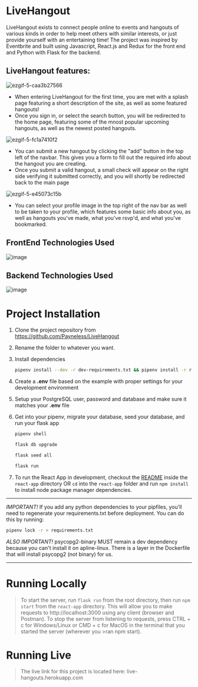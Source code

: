 # LiveHangout

LiveHangout exists to connect people online to events and hangouts of various kinds in order to help meet others with similar interests, or just provide yourself with an entertaining time!
The project was inspired by Eventbrite and built using Javascript,
React.js and Redux for the front end and Python with Flask for the backend.

## LiveHangout features:


![ezgif-5-caa3b27566](https://user-images.githubusercontent.com/26901356/147898229-377e1ff6-7729-405c-adeb-8d617435dd41.gif)

* When entering LiveHangout for the first time, you are met with a splash page featuring a short description of the site, as well as some featured hangouts!
* Once you sign in, or select the search button, you will be redirected to the home page, featuring some of the mnost popular upcoming hangouts, as well as the newest posted hangouts.

![ezgif-5-fc1a7410f2](https://user-images.githubusercontent.com/26901356/147898247-3a52d6d0-83fc-4c54-aac9-a16af98c3f19.gif)


* You can submit a new hangout by clicking the "add" button in the top left of the navbar. This gives you a form to fill out the required info about the hangout you are creating.
* Once you submit a valid hangout, a small check will appear on the right side verifying it submitted correctly, and you will shortly be redirected back to the main page


![ezgif-5-e45073c15b](https://user-images.githubusercontent.com/26901356/147898244-3df983ac-7a1c-4599-bd99-71ea4fae3c47.gif)

* You can select your profile image in the top right of the nav bar as well to be taken to your profile, which features some basic info about you, as well as hangouts you've made, what you've rsvp'd, and what you've bookmarked.


## FrontEnd Technologies Used

![image](https://user-images.githubusercontent.com/26901356/147898477-ef3325df-60f3-49e6-b2cd-2af10183ad55.png)


## Backend Technologies Used

![image](https://user-images.githubusercontent.com/26901356/147898617-39db227d-4bab-4a56-9a76-d5450d7fc766.png)


# Project Installation

1. Clone the project repository from https://github.com/Payneless/LiveHangout

2. Rename the folder to whatever you want.

3. Install dependencies

   ```bash
   pipenv install --dev -r dev-requirements.txt && pipenv install -r requirements.txt
   ```

4. Create a **.env** file based on the example with proper settings for your
   development environment
5. Setup your PostgreSQL user, password and database and make sure it matches your **.env** file

6. Get into your pipenv, migrate your database, seed your database, and run your flask app

   ```bash
   pipenv shell
   ```

   ```bash
   flask db upgrade
   ```

   ```bash
   flask seed all
   ```

   ```bash
   flask run
   ```

7. To run the React App in development, checkout the [README](./react-app/README.md) inside the `react-app` directory OR `cd` into the `react-app` folder and run `npm install` to install node package manager dependencies.

---

_IMPORTANT!_
If you add any python dependencies to your pipfiles, you'll need to regenerate your requirements.txt before deployment.
You can do this by running:

```bash
pipenv lock -r > requirements.txt
```

_ALSO IMPORTANT!_
psycopg2-binary MUST remain a dev dependency because you can't install it on apline-linux.
There is a layer in the Dockerfile that will install psycopg2 (not binary) for us.

---

# Running Locally

> To start the server, run `flask run` from the root directory, then run `npm start` from the `react-app` directory. This will allow you to make requests to http://localhost:3000 using any client (browser and Postman).
> To stop the server from listening to requests, press CTRL + c for Windows/Linux or CMD + c for MacOS in the terminal that you started the server (wherever you >ran npm start).

# Running Live

> The live link for this project is located here: live-hangouts.herokuapp.com
